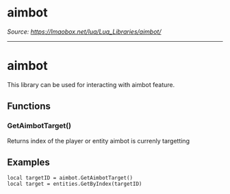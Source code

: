 # aimbot

*Source: https://lmaobox.net/lua/Lua_Libraries/aimbot/*

---



# aimbot


This library can be used for interacting with aimbot feature.


## Functions


### GetAimbotTarget()


Returns index of the player or entity aimbot is currenly targetting


## Examples



```
local targetID = aimbot.GetAimbotTarget()
local target = entities.GetByIndex(targetID)

```


